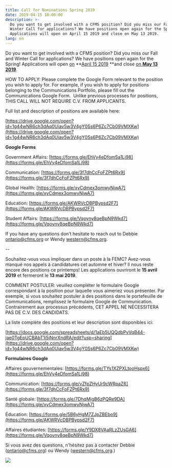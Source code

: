 ```yaml
---
title: Call for Nominations Spring 2019
date: 2019-04-15 10:00:00
description: >-
  Do you want to get involved with a CFMS position? Did you miss our Fall and
  Winter Call for applications? We have positions open again for the Spring!
  Applications will open on April 15 2019 and close on May 13 2019.
lang: en
---
```


Do you want to get involved with a CFMS position? Did you miss our Fall and Winter Call for applications? We have positions open again for the Spring\! Applications will open [on](x-apple-data-detectors://1) **[April 15 2019](x-apple-data-detectors://1)&nbsp;**and close [on **May 13 2019**](x-apple-data-detectors://2).

HOW TO APPLY: Please complete the Google Form relevant to the position you wish to apply for. For example, if you wish to apply for positions belonging to the Communications Portfolio, please fill out the Communications Google Form.&nbsp; Unlike previous processes for positions, THIS CALL WILL NOT REQUIRE C.V. FROM APPLICANTS.&nbsp;

Full list and description of positions are available here:&nbsp;

[https://drive.google.com/open?id=1g44wNR6ch3dAq0Uiav5w3V4gY0Ss6P6Zc7Cb09VMXKw](https://drive.google.com/open?id=1g44wNR6ch3dAq0Uiav5w3V4gY0Ss6P6Zc7Cb09VMXKw)&nbsp;

**Google Forms**

Government Affairs: [https://forms.gle/EhVy4eDfomSa1Lj98](https://forms.gle/EhVy4eDfomSa1Lj98)&nbsp;

Communication: [https://forms.gle/3f7dhCcFoFZPt6Rx9](https://forms.gle/3f7dhCcFoFZPt6Rx9)&nbsp;

Global Health: [https://forms.gle/xyCdmex3omwyNjwA7](https://forms.gle/xyCdmex3omwyNjwA7)&nbsp;

Education: [https://forms.gle/AKWRVcDBPBypsd2F7](https://forms.gle/AKWRVcDBPBypsd2F7)&nbsp;

Student Affairs: [https://forms.gle/Vqoyny8qeBpN9Wkd7](https://forms.gle/Vqoyny8qeBpN9Wkd7)&nbsp;

If you have any questions don’t hesitate to reach out to Debbie [ontario@cfms.org](https://www.cfms.org/news/2019/01/14/ontario@cfms.org) or Wendy [western@cfms.org](https://www.cfms.org/news/2019/01/14/western@cfms.org).

\--

Souhaitez-vous vous impliquer dans un poste &agrave; la FEMC? Avez-vous manqu&eacute; nos appels &agrave; candidatures cet automne et hiver? Il nous reste encore des positions ce printemps\! Les applications ouvriront le&nbsp;**15 avril 2019**&nbsp;et fermeront le&nbsp;**13 mai 2019**.

COMMENT POSTULER: veuillez compl&eacute;ter le formulaire Google correspondant &agrave; la position pour laquelle vous aimeriez vous pr&eacute;senter. Par exemple, si vous souhaitez postuler &agrave; des positions dans le portefeuille de Communications, remplissez le formulaire Google de Communication. Contrairement aux processus pr&eacute;c&eacute;dents, CET APPEL NE N&Eacute;CESSITERA PAS DE C.V. DES CANDIDATS.&nbsp;

La liste compl&egrave;te des positions et leur description sont disponibles ici:

[https://docs.google.com/spreadsheets/d/1aEb5UQQdbPvVqB44-jae0TgEpUCBAbT1i5jNnrXndRA/edit?usp=sharing](https://drive.google.com/open?id=1g44wNR6ch3dAq0Uiav5w3V4gY0Ss6P6Zc7Cb09VMXKw)

**Formulaires Google**

Affaires gouvernementales:&nbsp;[https://forms.gle/TYs1XZPXLtooHspx6](https://forms.gle/EhVy4eDfomSa1Lj98)

Communication:&nbsp;[https://forms.gle/vZfpZHyUr9cWRpaZ6](https://forms.gle/3f7dhCcFoFZPt6Rx9)

Sant&eacute; globale:&nbsp;[https://forms.gle/7DhqMigB6zPQRe9DA](https://forms.gle/xyCdmex3omwyNjwA7)

&Eacute;ducation:&nbsp;[https://forms.gle/5B6yHgM7ZJpZBEbo9](https://forms.gle/AKWRVcDBPBypsd2F7)

Affaires &eacute;tudiantes:&nbsp;[https://forms.gle/Y9DX8VAaRLzZUsGA6](https://forms.gle/Vqoyny8qeBpN9Wkd7)

Si vous avez des questions, n'h&eacute;sitez pas &agrave; contacter Debbie ([ontario@cfms.org](mailto:ontario@cfms.org)) ou Wendy ([western@cfms.org](mailto:western@cfms.org).)

![](/uploads/img-7176.jpeg)